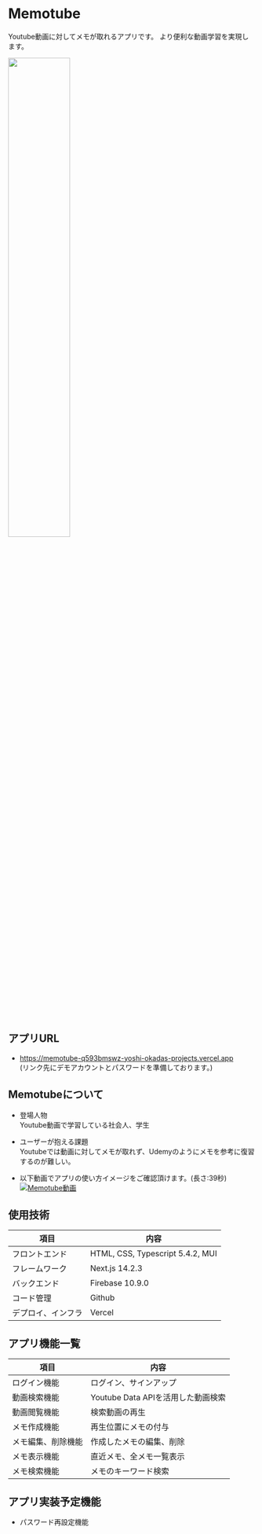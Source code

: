# Memotube
Youtube動画に対してメモが取れるアプリです。 
より便利な動画学習を実現します。

<img src="https://github.com/yosh-25/memotube/assets/131498137/40402c31-81d1-4f67-8b88-780c9770ad5c" width="50%">  

## アプリURL
- https://memotube-q593bmswz-yoshi-okadas-projects.vercel.app  
(リンク先にデモアカウントとパスワードを準備しております。)

## Memotubeについて
- 登場人物  
  Youtube動画で学習している社会人、学生

- ユーザーが抱える課題  
  Youtubeでは動画に対してメモが取れず、Udemyのようにメモを参考に復習するのが難しい。

- 以下動画でアプリの使い方イメージをご確認頂けます。(長さ:39秒)  
 [![Memotube動画](https://github.com/yosh-25/memotube/assets/131498137/a28941b6-2496-4c53-99e3-3d39670ece1a)](https://github.com/yosh-25/memotube/assets/131498137/775b39ca-4e72-4c15-9c36-0441cf60f8ae)

## 使用技術
| 項目 | 内容 |
| ------------ | --------------------------------------------------------- |
| フロントエンド| HTML, CSS, Typescript 5.4.2, MUI |
| フレームワーク| Next.js 14.2.3 |
| バックエンド| Firebase 10.9.0 |
| コード管理| Github |
| デプロイ、インフラ| Vercel |

## アプリ機能一覧
| 項目 | 内容 |
|-----------|------------|
| ログイン機能 |  ログイン、サインアップ | 
| 動画検索機能 | Youtube Data APIを活用した動画検索 |
| 動画閲覧機能 | 検索動画の再生 |
| メモ作成機能 | 再生位置にメモの付与 |
| メモ編集、削除機能 | 作成したメモの編集、削除 |
| メモ表示機能 | 直近メモ、全メモ一覧表示 |
| メモ検索機能 |メモのキーワード検索 |

## アプリ実装予定機能 
- パスワード再設定機能
